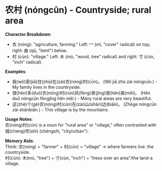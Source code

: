 # **农村 (nóngcūn) - Countryside; rural area**

**Character Breakdown**:  
- 农 (nóng): "agriculture, farming." Left: 冖 (mì, "cover" radical) on top; right: 曲 (qū, "bent") below.  
- 村 (cūn): "village." Left: 木 (mù, "wood, tree" radical) and right: 寸 (cùn, "inch" radical).

**Examples**:  
- 我(wǒ)家(jiā)住(zhù)在(zài)农(nóng)村(cūn)。 (Wǒ jiā zhù zài nóngcūn.) - My family lives in the countryside.  
- 很(hěn)多(duō)农(nóng)村(cūn)风(fēng)景(jǐng)很(hěn)美(měi)。 (Hěn duō nóngcūn fēngjǐng hěn měi.) - Many rural areas are very beautiful.  
- 这(zhè)个(gè)农(nóng)村(cūn)在(zài)山(shān)边(biān)。 (Zhège nóngcūn zài shānbiān.) - This village is by the mountains.

**Usage Notes**:  
农(nóng)村(cūn) is a noun for "rural area" or "village," often contrasted with 城(chéng)市(shì) (chéngshì, "city/urban").

**Memory Aids**:  
Think: 农(nóng) = "farmer" + 村(cūn) = "village" → where farmers live: the countryside.  
村(cūn): 木(mù, "tree") + 寸(cùn, "inch") = "trees over an area"/the land-a village.